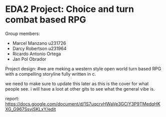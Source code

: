 # EDA2 Project: Choice and turn combat based RPG

Group members:
- Marcel Manzano u231726
- Darcy Robertson u231964
- Ricardo Antonio Ortega
- Jan Pol Obrador 

Project design:
#we are meking a western style open world turn based RPG with a compelling storyline fully written in c.

we need to make sure to update this later as this is the cover for what people see. i will have a loot at other gits to see what the general vibe is.

report:
   https://docs.google.com/document/d/1S7uqcrvHWaVe3GClY3P9TMedqHKXG_G967SsvjSKLxY/edit
 